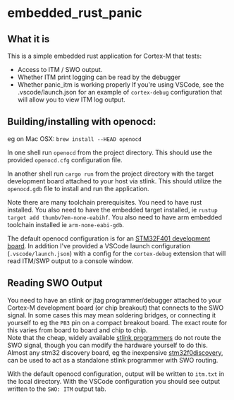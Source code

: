 # embedded_rust_panic

## What it is
This is a simple embedded rust application for Cortex-M that tests:
- Access to ITM / SWO output. 
- Whether ITM print logging can be read by the debugger
- Whether panic_itm is working properly
If you're using VSCode, see the .vscode/launch.json for an example of `cortex-debug` configuration that will allow you to view ITM log output.

## Building/installing with openocd:

eg on Mac OSX:
`brew install --HEAD openocd`

In one shell run `openocd` from the project directory. 
This should use the provided `openocd.cfg` configuration file.

In another shell run `cargo run` from the project directory with the target development board attached to your host via stlink.  This should utilize the `openocd.gdb` file to install and run the application. 

Note there are many toolchain prerequisites. You need to have rust installed. You also need to have the embedded target installed, ie `rustup target add thumbv7em-none-eabihf`.  You also need to have arm embedded toolchain installed ie `arm-none-eabi-gdb`.

The default openocd configuration is for an [STM32F401 development board](https://www.amazon.com/SongHe-STM32F401-Development-STM32F401CCU6-Learning/dp/B07XBWGF9M/ref=sr_1_1).  In addition I've provided a VSCode launch configuration (`.vscode/launch.json`) with a config for the `cortex-debug` extension that will read ITM/SWP output to a console window. 


## Reading SWO Output

You need to have an stlink or jtag programmer/debugger attached to your Cortex-M development board (or chip breakout) that connects to the SWO signal. 
In some cases this may mean soldering bridges, or connecting it yourself to eg the `PB3` pin on a compact breakout board. 
The exact route for this varies from board to board and chip to chip.  
Note that the cheap, widely available [stlink programmers](https://www.amazon.com/Aideepen-ST-Link-Programming-Emulator-Downloader/dp/B01J7N3RE6/ref=sr_1_1?keywords=stlink&qid=1581094343&s=electronics&sr=1-1) do not route the SWO signal, though you can modify the hardware yourself to do this.  
Almost any stm32 discovery board, eg the inexpensive [stm32f0discovery](https://www.mouser.com/ProductDetail/STMicroelectronics/STM32F0DISCOVERY?qs=%2Fha2pyFadugozBplj2HA6I5SJWdyEV7UjcFqXknA50zpNg0Ehpc7VQ%3D%3D), can be used to act as a standalone stlink programmer with SWO routing.

With the default openocd configuration, output will be written to `itm.txt` in the local directory. 
With the VSCode configuration you should see output written to the `SWO: ITM` output tab.

 
